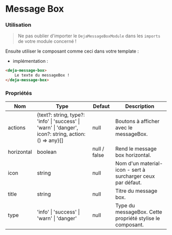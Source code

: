 # Message Box


### Utilisation
> Ne pas oublier d'importer le `DejaMessageBoxModule` dans les `imports` de votre module concerné !

Ensuite utiliser le composant comme ceci dans votre template :

 - implémentation :

```html
<deja-message-box>
    Le texte du messageBox !
</deja-message-box>
```

### Propriétés

<table>
<thead>
<tr>
    <th>Nom</th>
    <th>Type</th>
    <th>Defaut</th>
    <th>Description</th>
</tr>
</thead>
<tbody>
<tr>
    <td>actions</td>
    <td>{text?: string, type?: 'info' | 'success' | 'warn' | 'danger', icon?: string, action: () => any}[]</td>
    <td>null</td>
    <td>Boutons à afficher avec le messageBox.</td>
</tr>
<tr>
    <td>horizontal</td>
    <td>boolean</td>
    <td>null / false</td>
    <td>Rend le message box horizontal.</td>
</tr>
<tr>
    <td>icon</td>
    <td>string</td>
    <td>null</td>
    <td>Nom d'un material-icon - sert à surcharger ceux par défaut.</td>
</tr>
<tr>
    <td>title</td>
    <td>string</td>
    <td>null</td>
    <td>Titre du message box.</td>
</tr>
<tr>
    <td>type</td>
    <td>'info' | 'success' | 'warn' | 'danger'</td>
    <td>null</td>
    <td>Type du messageBox. Cette propriété stylise le composant.</td>
</tr>
</tbody>
</table>
